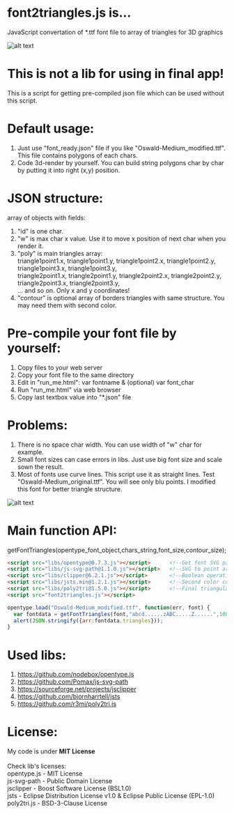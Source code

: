# font2triangles.js is...
JavaScript convertation of \*.ttf font file to array of triangles for 3D graphics

![alt text](https://raw.githubusercontent.com/openMolNike/font2triangles.js/master/demo_test.png)

# This is not a lib for using in final app!
This is a script for getting pre-compiled json file which can be used without this script.

# Default usage:
1) Just use "font_ready.json" file if you like "Oswald-Medium_modified.ttf". This file contains polygons of each chars.
2) Code 3d-render by yourself. You can build string polygons char by char by putting it into right (x,y) position.

# JSON structure:
array of objects with fields:
1) "id" is one char.
2) "w" is max char x value. Use it to move x position of next char when you render it.
3) "poly" is main triangles array:<br/>
  triangle1point1.x, triangle1point1.y, triangle1point2.x, triangle1point2.y, triangle1point3.x, triangle1point3.y,<br/>
  triangle2point1.x, triangle2point1.y, triangle2point2.x, triangle2point2.y, triangle2point3.x, triangle2point3.y,<br/>
  ... and so on. Only x and y coordinates!
4) "contour" is optional array of borders triangles with same structure. You may need them with second color.

# Pre-compile your font file by yourself:
1) Copy files to your web server
2) Copy your font file to the same directory
3) Edit in "run_me.html": var fontname & (optional) var font_char 
4) Run "run_me.html" via web browser
5) Copy last textbox value into "\*.json" file

# Problems:
1) There is no space char width. You can use width of "w" char for example.
2) Small font sizes can case errors in libs. Just use big font size and scale sown the result.
3) Most of fonts use curve lines. This script use it as straight lines. Test "Oswald-Medium_original.ttf". You will see only blu points. I modified this font for better triangle structure.

![alt text](https://raw.githubusercontent.com/openMolNike/font2triangles.js/master/font_compare.png)

# Main function API: 
getFontTriangles(opentype_font_object,chars_string,font_size,contour_size);
```html
<script src="libs/opentype@0.7.3.js"></script>      <!--Get font SVG path-->
<script src="libs/js-svg-path@1.1.0.js"></script>   <!--SVG to point array-->
<script src="libs/clipper@6.2.1.js"></script>       <!--Boolean operations for holes check-->
<script src="libs/jsts.min@1.2.1.js"></script>      <!--Second color countors-->
<script src="libs/poly2tri@1.5.0.js"></script>      <!--Final triangulation-->
<script src="font2triangles.js"></script>
```
```js
opentype.load("Oswald-Medium_modified.ttf", function(err, font) {
  var fontdata = getFontTriangles(font,"abcd......zABC.....Z......",100,10);
  alert(JSON.stringify({arr:fontdata.triangles}));
}
```

# Used libs:
1) https://github.com/nodebox/opentype.js
2) https://github.com/Pomax/js-svg-path 
3) https://sourceforge.net/projects/jsclipper
4) https://github.com/bjornharrtell/jsts
5) https://github.com/r3mi/poly2tri.js

# License:
My code is under <b>MIT License</b> 
<br/>
<br/>Check lib's licenses:
<br/>opentype.js - MIT License
<br/>js-svg-path - Public Domain License
<br/>jsclipper - Boost Software License (BSL1.0)
<br/>jsts - Eclipse Distribution License v1.0 & Eclipse Public License (EPL-1.0)
<br/>poly2tri.js - BSD-3-Clause License

